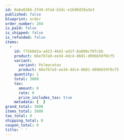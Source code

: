 ```yaml
---
id: 0a6e8366-37d4-47ad-b2dc-e1b90d29a3e3
published: false
blueprint: order
order_number: 284
is_paid: false
is_shipped: false
is_refunded: false
items:
  -
    id: f7568d2a-a423-4641-ad1f-8a098cf0fcbb
    product: 66e767a9-ee34-4dc4-8681-d09bb59f0cf5
    variant:
      variant: Polmaraton
      product: 66e767a9-ee34-4dc4-8681-d09bb59f0cf5
    quantity: 1
    total: 3000
    tax:
      amount: 0
      rate: 0
      price_includes_tax: true
    metadata: {  }
grand_total: 3000
items_total: 3000
tax_total: 0
shipping_total: 0
coupon_total: 0
title: ' '
---
```

